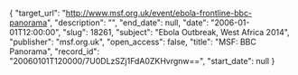 {
  "target_url": "http://www.msf.org.uk/event/ebola-frontline-bbc-panorama", 
  "description": "", 
  "end_date": null, 
  "date": "2006-01-01T12:00:00", 
  "slug": 18261, 
  "subject": "Ebola Outbreak, West Africa 2014", 
  "publisher": "msf.org.uk", 
  "open_access": false, 
  "title": "MSF: BBC Panorama", 
  "record_id": "20060101T120000/7U0DLzSZj1FdA0ZKHvrgnw==", 
  "start_date": null
}

